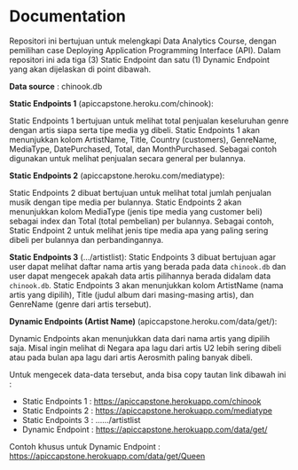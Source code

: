 # Documentation
Repositori ini bertujuan untuk melengkapi Data Analytics Course, dengan pemilihan case Deploying Application Programming Interface (API).
Dalam repositori ini ada tiga (3) Static Endpoint dan satu (1) Dynamic Endpoint yang akan dijelaskan di point dibawah.

**Data source** : chinook.db

**Static Endpoints 1** (apiccapstone.heroku.com/chinook): 

Static Endpoints 1 bertujuan untuk melihat total penjualan keseluruhan genre dengan artis siapa serta tipe media yg dibeli. Static Endpoints 1 akan menunjukkan kolom ArtistName, Title, Country (customers), GenreName, MediaType, DatePurchased, Total, dan MonthPurchased. Sebagai contoh digunakan untuk melihat penjualan secara general per bulannya.

**Static Endpoints 2** (apiccapstone.heroku.com/mediatype):

Static Endpoints 2 dibuat bertujuan untuk melihat total jumlah penjualan musik dengan tipe media per bulannya. Static Endpoints 2 akan menunjukkan kolom MediaType (jenis tipe media yang customer beli) sebagai index dan Total (total pembelian) per bulannya. Sebagai contoh, Static Endpoint 2 untuk melihat jenis tipe media apa yang paling sering dibeli per bulannya dan perbandingannya.

**Static Endpoints 3** (.../artistlist):
Static Endpoints 3 dibuat bertujuan agar user dapat melihat daftar nama artis yang berada pada data `chinook.db` dan user dapat mengecek apakah data artis pilihannya berada didalam data `chinook.db`. Static Endpoints 3 akan menunjukkan kolom ArtistName (nama artis yang dipilih), Title (judul album dari masing-masing artis), dan GenreName (genre dari artis tersebut).

**Dynamic Endpoints (Artist Name)** (apiccapstone.heroku.com/data/get/<artistname>): 
  
Dynamic Endpoints akan menunjukkan data dari nama artis yang dipilih saja. Misal ingin melihat di Negara apa lagu dari artis U2 lebih sering dibeli atau pada bulan apa lagu dari artis Aerosmith paling banyak dibeli.



Untuk mengecek data-data tersebut, anda bisa copy tautan link dibawah ini :
- Static Endpoints 1 : https://apiccapstone.herokuapp.com/chinook
- Static Endpoints 2 : https://apiccapstone.herokuapp.com/mediatype
- Static Endpoints 3 : ....../artistlist
- Dynamic Endpoint   : https://apiccapstone.herokuapp.com/data/get/<artistname>

Contoh khusus untuk Dynamic Endpoint : https://apiccapstone.herokuapp.com/data/get/Queen 
